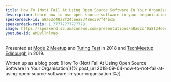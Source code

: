 ```yaml
---
title: How To (Not) Fail At Using Open Source Software In Your Organisation
description: Learn how to use open source software in your organisation without succumbing to the most common of pitfalls.
speakerdeck-id: a8a62c40a8f24ceea2348ec397f44bc5
speakerdeck-ratio: 1.77777777777778
image: https://speakerd.s3.amazonaws.com/presentations/a8a62c40a8f24ceea2348ec397f44bc5/preview_slide_0.jpg
youtube-id: WMBvlTnlVao
---
```

Presented at [Mode 2 Meetup](https://twitter.com/mode2meetup) and [Turing Fest](https://turingfest.com/videos/mike-mcquaid-how-not-to-fail-open-source/) in 2018 and [TechMeetup Edinburgh](https://techmeetup.co.uk/edinburgh.html) in 2019.

Written up as a blog post: [How To (Not) Fail At Using Open Source Software In Your Organisation]({% post_url 2018-09-04-how-to-not-fail-at-using-open-source-software-in-your-organisation %}).
